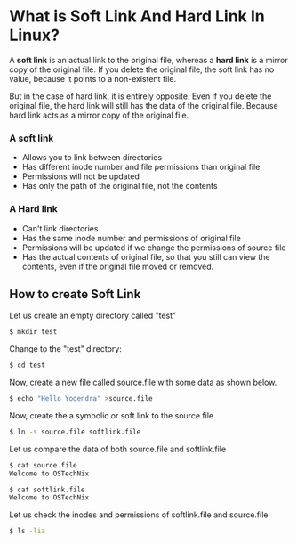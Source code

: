 # What is Soft Link And Hard Link In Linux?

A **soft link** is an actual link to the original file, whereas a **hard link** is a mirror copy of the original file. If you delete the original file, the soft link has no value, because it points to a non-existent file.

But in the case of hard link, it is entirely opposite. Even if you delete the original file, the hard link will still has the data of the original file. Because hard link acts as a mirror copy of the original file.

### **A soft link**
-   Allows you to link between directories
-   Has different inode number and file permissions than original file
-   Permissions will not be updated
-   Has only the path of the original file, not the contents

### **A Hard link**
-   Can't link directories
-   Has the same inode number and permissions of original file
-   Permissions will be updated if we change the permissions of source file
-   Has the actual contents of original file, so that you still can view the contents, even if the original file moved or removed.


## How to create Soft Link
Let us create an empty directory called "test"

```bash 
$ mkdir test
```

Change to the "test" directory:

```bash 
$ cd test
```

Now, create a new file called source.file with some data as shown below.

```bash 
$ echo "Hello Yogendra" >source.file
```

Now, create the a symbolic or soft link to the source.file

```bash
$ ln -s source.file softlink.file
```

Let us compare the data of both source.file and softlink.file

```bash
$ cat source.file 
Welcome to OSTechNix
```

```bash
$ cat softlink.file 
Welcome to OSTechNix
```

Let us check the inodes and permissions of softlink.file and source.file

```bash
$ ls -lia
```

